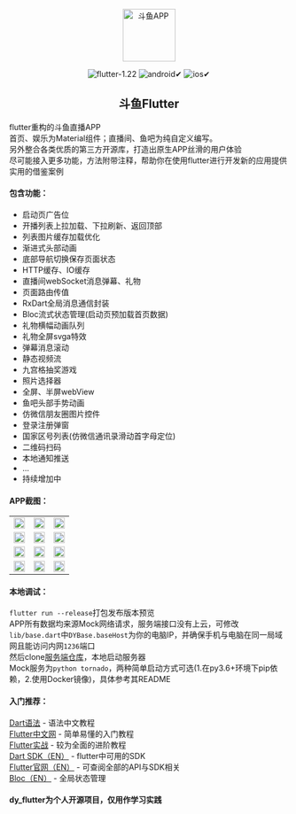 <p align="center"><img width="95" src="http://m.qpic.cn/psc?/V14dALyK4PrHuj/TmEUgtj9EK6.7V8ajmQrEE6*Uxu7pEUvrF6buDAC1qQBtOPo9FXPTzYdO3pyFiogvuA4HNDBer8u1KJY71acYTXx1pnl2uCYv*E1JIoixbA!/b&bo=AAEAAQABAAEDGTw!&rf=viewer_4&t=5" alt="斗鱼APP"></p>

<p align="center">
  <img src="https://img.shields.io/badge/flutter-1.22-52c6f9.svg?sanitize=true" alt="flutter-1.22">
  <img src="https://img.shields.io/badge/android✔-brightgreen.svg?sanitize=true" alt="android✔">
  <img src="https://img.shields.io/badge/ios✔-green.svg?sanitize=true" alt="ios✔">
</p>

<h2 align="center">斗鱼Flutter</h2>

flutter重构的斗鱼直播APP<br/>
首页、娱乐为Material组件；直播间、鱼吧为纯自定义编写。<br/>
另外整合各类优质的第三方开源库，打造出原生APP丝滑的用户体验<br/>
尽可能接入更多功能，方法附带注释，帮助你在使用flutter进行开发新的应用提供实用的借鉴案例<br/>

#### 包含功能：
- 启动页广告位
- 开播列表上拉加载、下拉刷新、返回顶部
- 列表图片缓存加载优化
- 渐进式头部动画
- 底部导航切换保存页面状态
- HTTP缓存、IO缓存
- 直播间webSocket消息弹幕、礼物
- 页面路由传值
- RxDart全局消息通信封装
- Bloc流式状态管理(启动页预加载首页数据)
- 礼物横幅动画队列
- 礼物全屏svga特效
- 弹幕消息滚动
- 静态视频流
- 九宫格抽奖游戏
- 照片选择器
- 全屏、半屏webView
- 鱼吧头部手势动画
- 仿微信朋友圈图片控件
- 登录注册弹窗
- 国家区号列表(仿微信通讯录滑动首字母定位)
- 二维码扫码
- 本地通知推送
- ...
- 持续增加中

#### APP截图：
<table>
    <tr>
        <td >
          <img src="http://m.qpic.cn/psc?/V14dALyK4PrHuj/bqQfVz5yrrGYSXMvKr.cqaBgyoLMU7RqFQMjF1E5rBSN69..NZhiO89.yrgXkS6mTUwd*cb3ZSTIIiw5.iYRqBJZNdmErVng83zgFyZw3fA!/b&bo=gAIkBaAFkAsBCbM!&rf=viewer_4&t=5" width="100%">
        </td>
        <td >
          <img src="http://m.qpic.cn/psc?/V14dALyK4PrHuj/TmEUgtj9EK6.7V8ajmQrEA.v3CLebmZ5b8LRHhO8nnsOLYWeLAklWaEkbnuPEVGcsOxWftstTBI8mNyFGlIfx*lgZoNk*kTBsoVZH0x4CUk!/b&bo=gAIkBaAFkAsBGaM!&rf=viewer_4&t=5" width="100%">
        </td>
        <td >
          <img src="http://m.qpic.cn/psc?/V14dALyK4PrHuj/TmEUgtj9EK6.7V8ajmQrECVARsy0fCbYAj1*vUjq*oSZjP3EWudyjII4fJLiHs*5ltAJWtSabnRtCHJHQX6Ykvp.zqcBl5XHaO9wagfW38U!/b&bo=gAIkBaAFkAsBGaM!&rf=viewer_4&t=5" width="100%">
        </td>
    </tr>
    <tr>
       <td >
          <img src="http://m.qpic.cn/psc?/V14dALyK4PrHuj/TmEUgtj9EK6.7V8ajmQrEKiIdL3F4nPeWEXz1pzd0CDRSOb8dcz79IkIWSJnIoMDQEy1pAxJ8e5dkfpQ6VAodlWHtS3eT4bpeMw9cn6g980!/b&bo=gAIkBaAFkAsBGaM!&rf=viewer_4&t=5" width="100%">
        </td>
        <td >
          <img src="http://m.qpic.cn/psc?/V14dALyK4PrHuj/TmEUgtj9EK6.7V8ajmQrEH6IpnXld6FGQQHdyvv0dLAOgZN7.9jzMpMWHejoGTEWbMkYbRrkaNVCXPTTnsi*4.lOPqKEZadxwy1njSC.bKk!/b&bo=gAIkBaAFkAsBKZM!&rf=viewer_4&t=5" width="100%">
        </td>
        <td >
          <img src="http://m.qpic.cn/psc?/V14dALyK4PrHuj/TmEUgtj9EK6.7V8ajmQrED*reHLmlDRzT43e6kiwzMNhOMGjGzslRl.TYS3MkfnDKtzoxbNkkju8Iw9N2ow5hMWNsTJCTxQaeREAlNtHwFI!/b&bo=gAIkBaAFkAsBGaM!&rf=viewer_4&t=5" width="100%">
        </td>
    </tr>
    <tr>
       <td >
          <img src="http://m.qpic.cn/psc?/V14dALyK4PrHuj/TmEUgtj9EK6.7V8ajmQrEB*oC0jYr45N4XNhdrM1yAK99Mcrs92abHL8zMWGarZ3xk7c*crdD2eEW1ssMDQZEsH16hosf0rnp7PDRpI5ZnM!/b&bo=gAIkBaAFkAsBKZM!&rf=viewer_4&t=5" width="100%">
        </td>
        <td >
          <img src="http://m.qpic.cn/psc?/V14dALyK4PrHuj/TmEUgtj9EK6.7V8ajmQrEEpYPJsokdhxS8ZJPdpyd4h7j0uwUEiyDXHhRSKB1aE9k0hf6Xmlq59g.MpMZfuojsn1UTeWD.8PwerbFzTpbPc!/b&bo=gAIkBaAFkAsBKZM!&rf=viewer_4&t=5" width="100%">
        </td>
        <td >
          <img src="http://m.qpic.cn/psc?/V14dALyK4PrHuj/bqQfVz5yrrGYSXMvKr.cqRGurtWW.dwJkBUlUai8n4M4RsCOUjgHRB61DR8473rvOz45Cgd2lDota9bBNfr1E*ViYKY6mDz7ssJG6bBiOqU!/b&bo=gAIkBaAFkAsBCbM!&rf=viewer_4&t=5" width="100%">
        </td>
    </tr>
    <tr>
       <td >
          <img src="http://m.qpic.cn/psc?/V14dALyK4PrHuj/TmEUgtj9EK6.7V8ajmQrEDZiySLBOghulMLa1J1SlA4yTA36ua0sJUKydayYdoQZuD11ksRfY5qQmZ6btw4U*rnYx2PjZh96GWn.8kmAkJk!/b&bo=gAIkBaAFkAsBGaM!&rf=viewer_4&t=5" width="100%">
        </td>
        <td >
          <img src="http://m.qpic.cn/psc?/V14dALyK4PrHuj/TmEUgtj9EK6.7V8ajmQrECX7UhQoMNbn.zaa1QTctnsdRMEaz9AHVMnQkhVJAIXK1OsjW9SCcVyZM5jo5MF*rrrS4wwdM3w*U7wO8wtfc3U!/b&bo=gAIkBaAFkAsBKZM!&rf=viewer_4&t=5" width="100%">
        </td>
        <td >
          <img src="http://a1.qpic.cn/psc?/V14dALyK4PrHuj/bqQfVz5yrrGYSXMvKr.cqRGurtWW.dwJkBUlUai8n4M4RsCOUjgHRB61DR8473rvOz45Cgd2lDota9bBNfr1E*ViYKY6mDz7ssJG6bBiOqU!/b&ek=1&kp=1&pt=0&bo=gAIkBaAFkAsBKZM!&tl=3&vuin=334652479&tm=1606906800&sce=60-2-2&rf=viewer_4&t=5" width="100%">
        </td>
    </tr>
</table>

#### 本地调试：
`flutter run --release`打包发布版本预览<br/>
APP所有数据均来源Mock网络请求，服务端接口没有上云，可修改`lib/base.dart`中`DYBase.baseHost`为你的电脑IP，并确保手机与电脑在同一局域网且能访问内网`1236`端口<br/>
然后clone[服务端仓库](https://github.com/yukilzw/factory)，本地启动服务器<br/>
Mock服务为`python tornado`，两种简单启动方式可选(1.在py3.6+环境下pip依赖，2.使用Docker镜像)，具体参考其README

#### 入门推荐：
[Dart语法](https://www.dartcn.com/guides/get-started) - 语法中文教程<br/>
[Flutter中文网](https://flutterchina.club/get-started/install/) - 简单易懂的入门教程<br/>
[Flutter实战](https://book.flutterchina.club/) - 较为全面的进阶教程<br/>
[Dart SDK（EN）](https://api.dartlang.org/stable/2.4.0/index.html) - flutter中可用的SDK<br/>
[Flutter官网（EN）](https://flutter.dev/docs) - 可查阅全部的API与SDK相关<br/>
[Bloc（EN）](https://felangel.github.io/bloc/#/gettingstarted) - 全局状态管理

#### dy_flutter为个人开源项目，仅用作学习实践
